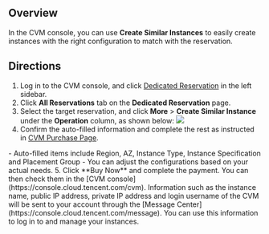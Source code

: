 ## Overview
In the CVM console, you can use **Create Similar Instances** to easily create instances with the right configuration to match with the reservation. 


## Directions
1. Log in to the CVM console, and click [Dedicated Reservation](https://console.cloud.tencent.com/cvm/preparedinstances) in the left sidebar.
2. Click **All Reservations** tab on the **Dedicated Reservation** page.
3. Select the target reservation, and click **More** > **Create Similar Instance** under the **Operation** column, as shown below:
![](https://qcloudimg.tencent-cloud.cn/raw/f7b130cbf9b408f29077daac21a80f21.png)
4. Confirm the auto-filled information and complete the rest as instructed in [CVM Purchase Page](https://intl.cloud.tencent.com/document/product/213/4855).
<dx-alert infotype="explain" title="">
- Auto-filled items include Region, AZ, Instance Type, Instance Specification and Placement Group
- You can adjust the configurations based on your actual needs.
</dx-alert>
5. Click **Buy Now** and complete the payment. You can then check them in the [CVM console](https://console.cloud.tencent.com/cvm).
Information such as the instance name, public IP address, private IP address and login username of the CVM will be sent to your account through the [Message Center](https://console.cloud.tencent.com/message). You can use this information to log in to and manage your instances.



